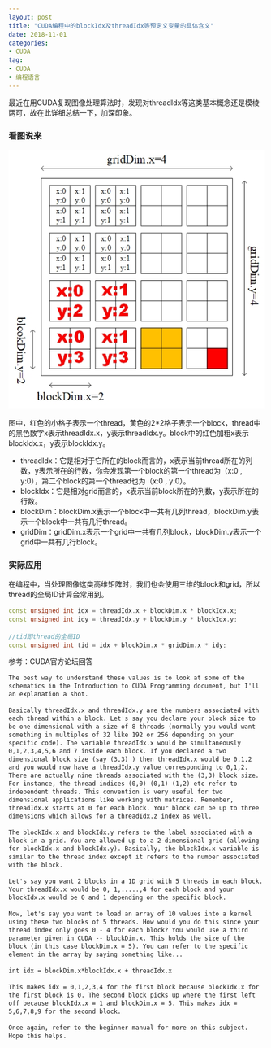 ```yaml
---
layout: post
title: "CUDA编程中的blockIdx及threadIdx等预定义变量的具体含义"
date: 2018-11-01
categories:
- CUDA
tag:
- CUDA
- 编程语言
---
```


最近在用CUDA复现图像处理算法时，发现对threadIdx等这类基本概念还是模棱两可，故在此详细总结一下，加深印象。

### 看图说来
<img src="/assets/images/posts/idx/idx.jpg"> 

图中，红色的小格子表示一个thread，黄色的2*2格子表示一个block，thread中的黑色数字x表示threadIdx.x，y表示threadIdx.y。block中的红色加粗x表示blockIdx.x，y表示blockIdx.y。

- threadIdx：它是相对于它所在的block而言的，x表示当前thread所在的列数，y表示所在的行数，你会发现第一个block的第一个thread为（x:0 , y:0），第二个block的第一个thread也为（x:0 , y:0）。
- blockIdx：它是相对grid而言的，x表示当前block所在的列数，y表示所在的行数。
- blockDim：blockDim.x表示一个block中一共有几列thread，blockDim.y表示一个block中一共有几行thread。
- gridDim：gridDim.x表示一个grid中一共有几列block，blockDim.y表示一个grid中一共有几行block。

### 实际应用

在编程中，当处理图像这类高维矩阵时，我们也会使用三维的block和grid，所以thread的全局ID计算会常用到。

```cpp
const unsigned int idx = threadIdx.x + blockDim.x * blockIdx.x;
const unsigned int idy = threadIdx.y + blockDim.y * blockIdx.y;

//tid即thread的全局ID
const unsigned int tid = idx + blockDim.x * gridDim.x * idy;
```

参考：CUDA官方论坛回答
```text
The best way to understand these values is to look at some of the schematics in the Introduction to CUDA Programming document, but I'll an explanation a shot.

Basically threadIdx.x and threadIdx.y are the numbers associated with each thread within a block. Let's say you declare your block size to be one dimensional with a size of 8 threads (normally you would want something in multiples of 32 like 192 or 256 depending on your specific code). The variable threadIdx.x would be simultaneously 0,1,2,3,4,5,6 and 7 inside each block. If you declared a two dimensional block size (say (3,3) ) then threadIdx.x would be 0,1,2 and you would now have a threadIdx.y value corresponding to 0,1,2. There are actually nine threads associated with the (3,3) block size. For instance, the thread indices (0,0) (0,1) (1,2) etc refer to independent threads. This convention is very useful for two dimensional applications like working with matrices. Remember, threadIdx.x starts at 0 for each block. Your block can be up to three dimensions which allows for a threadIdx.z index as well.

The blockIdx.x and blockIdx.y refers to the label associated with a block in a grid. You are allowed up to a 2-dimensional grid (allowing for blockIdx.x and blockIdx.y). Basically, the blockIdx.x variable is similar to the thread index except it refers to the number associated with the block. 

Let's say you want 2 blocks in a 1D grid with 5 threads in each block. Your threadIdx.x would be 0, 1,.....,4 for each block and your blockIdx.x would be 0 and 1 depending on the specific block.

Now, let's say you want to load an array of 10 values into a kernel using these two blocks of 5 threads. How would you do this since your thread index only goes 0 - 4 for each block? You would use a third parameter given in CUDA -- blockDim.x. This holds the size of the block (in this case blockDim.x = 5). You can refer to the specific element in the array by saying something like...

int idx = blockDim.x*blockIdx.x + threadIdx.x

This makes idx = 0,1,2,3,4 for the first block because blockIdx.x for the first block is 0. The second block picks up where the first left off because blockIdx.x = 1 and blockDim.x = 5. This makes idx = 5,6,7,8,9 for the second block.

Once again, refer to the beginner manual for more on this subject. Hope this helps.
```
